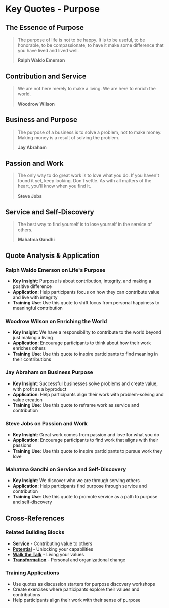 # Key Quotes - Purpose

## The Essence of Purpose
> The purpose of life is not to be happy. It is to be useful, to be honorable, to be compassionate, to have it make some difference that you have lived and lived well.
> 
> **Ralph Waldo Emerson**

## Contribution and Service
> We are not here merely to make a living. We are here to enrich the world.
> 
> **Woodrow Wilson**

## Business and Purpose
> The purpose of a business is to solve a problem, not to make money. Making money is a result of solving the problem.
> 
> **Jay Abraham**

## Passion and Work
> The only way to do great work is to love what you do. If you haven't found it yet, keep looking. Don't settle. As with all matters of the heart, you'll know when you find it.
> 
> **Steve Jobs**

## Service and Self-Discovery
> The best way to find yourself is to lose yourself in the service of others.
> 
> **Mahatma Gandhi**

## Quote Analysis & Application

### Ralph Waldo Emerson on Life's Purpose
- **Key Insight**: Purpose is about contribution, integrity, and making a positive difference
- **Application**: Help participants focus on how they can contribute value and live with integrity
- **Training Use**: Use this quote to shift focus from personal happiness to meaningful contribution

### Woodrow Wilson on Enriching the World
- **Key Insight**: We have a responsibility to contribute to the world beyond just making a living
- **Application**: Encourage participants to think about how their work enriches others
- **Training Use**: Use this quote to inspire participants to find meaning in their contributions

### Jay Abraham on Business Purpose
- **Key Insight**: Successful businesses solve problems and create value, with profit as a byproduct
- **Application**: Help participants align their work with problem-solving and value creation
- **Training Use**: Use this quote to reframe work as service and contribution

### Steve Jobs on Passion and Work
- **Key Insight**: Great work comes from passion and love for what you do
- **Application**: Encourage participants to find work that aligns with their passions
- **Training Use**: Use this quote to inspire participants to pursue work they love

### Mahatma Gandhi on Service and Self-Discovery
- **Key Insight**: We discover who we are through serving others
- **Application**: Help participants find purpose through service and contribution
- **Training Use**: Use this quote to promote service as a path to purpose and self-discovery

## Cross-References

### Related Building Blocks
- **[Service](../service/README.md)** - Contributing value to others
- **[Potential](../potential/README.md)** - Unlocking your capabilities
- **[Walk the Talk](../walk-the-talk/README.md)** - Living your values
- **[Transformation](../transformation/README.md)** - Personal and organizational change

### Training Applications
- Use quotes as discussion starters for purpose discovery workshops
- Create exercises where participants explore their values and contributions
- Help participants align their work with their sense of purpose
